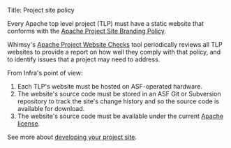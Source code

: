 Title: Project site policy

Every Apache top level project (TLP) must have a static website that conforms with the <a href="https://www.apache.org/foundation/marks/pmcs#navigation" target="_blank">Apache Project Site Branding Policy</a>.

Whimsy's <a href="https://whimsy.apache.org/site/" target="_blank">Apache Project Website Checks</a> tool periodically reviews all TLP websites to provide a report on how well they comply with that policy, and to identify issues that a project may need to address.

From Infra's point of view:

1. Each TLP's website must be hosted on ASF-operated hardware. 
2. The website's source code must be stored in an ASF Git or Subversion repository to track the site's change history and so the source code is available for download.
3. The website's source code must be available under the current <a href="https://www.apache.org/licenses/LICENSE-2.0" target="_blank">Apache license</a>.

See more about [developing your project site](project-site.html).

